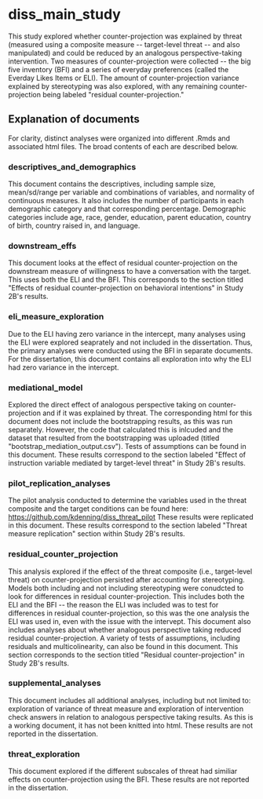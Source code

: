 # diss_main_study

This study explored whether counter-projection was explained by threat (measured using a composite measure -- target-level threat -- and also manipulated) and could be reduced by an analogous perspective-taking intervention. Two measures of counter-projection were collected -- the big five inventory (BFI) and a series of everyday preferences (called the Everday Likes Items or ELI). The amount of counter-projection variance explained by stereotyping was also explored, with any remaining counter-projection being labeled "residual counter-projection."

## Explanation of documents

For clarity, distinct analyses were organized into different .Rmds and associated html files. The broad contents of each are described below.

### descriptives_and_demographics

This document contains the descriptives, including sample size, mean/sd/range per variable and combinations of variables, and normality of continuous measures. It also includes the number of participants in each demographic category and that corresponding percentage. Demographic categories include age, race, gender, education, parent education, country of birth, country raised in, and language. 

### downstream_effs

This document looks at the effect of residual counter-projection on the downstream measure of willingness to have a conversation with the target. This uses both the ELI and the BFI. This corresponds to the section titled "Effects of residual counter-projection on behavioral intentions" in Study 2B's results.

### eli_measure_exploration

Due to the ELI having zero variance in the intercept, many analyses using the ELI were explored seaprately and not included in the dissertation. Thus, the primary analyses were conducted using the BFI in separate documents. For the dissertation, this document contains all exploration into why the ELI had zero variance in the intercept.

### mediational_model

Explored the direct effect of analogous perspective taking on counter-projection and if it was explained by threat. The corresponding html for this document does not include the bootstrapping results, as this was run separately. However, the code that calculated this is inlcuded and the dataset that resulted from the bootstrapping was uploaded  (titled "bootstrap_mediation_output.csv"). Tests of assumptions can be found in this document. These results correspond to the section labeled "Effect of instruction variable mediated by target-level threat" in Study 2B's results.

### pilot_replication_analyses

The pilot analysis conducted to determine the variables used in the threat composite and the target conditions can be found here: https://github.com/kdenning/diss_threat_pilot These results were replicated in this document. These results correspond to the section labeled "Threat measure replication" section within Study 2B's results.

### residual_counter_projection

This analysis explored if the effect of the threat composite (i.e., target-level threat) on counter-projection persisted after accounting for stereotyping. Models both including and not including stereotyping were conudcted to look for differences in residual counter-projection. This includes both the ELI and the BFI -- the reason the ELI was included was to test for differences in residual counter-projection, so this was the one analysis the ELI was used in, even with the issue with the intervept. This document also includes analyses about whether analogous perspective taking reduced residual counter-projection. A variety of tests of assumptions, including residuals and multicolinearity, can also be found in this document. This section corresponds to the section titled "Residual counter-projection" in Study 2B's results.

### supplemental_analyses

This document includes all additional analyses, including but not limited to: exploration of variance of threat measure and exploration of intervention check answers in relation to analogous perspective taking results. As this is a working document, it has not been knitted into html. These results are not reported in the dissertation.

### threat_exploration

This document explored if the different subscales of threat had similiar effects on counter-projection using the BFI. These results are not reported in the dissertation.
